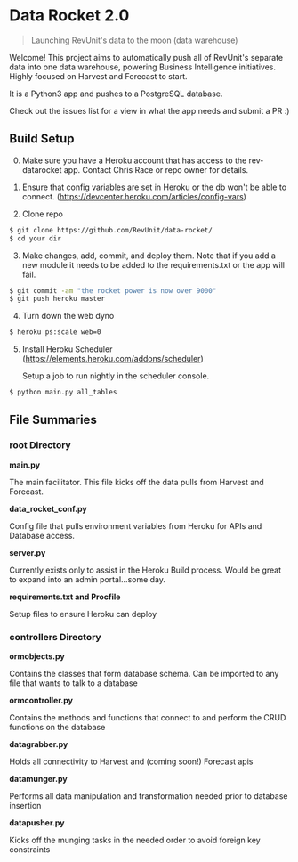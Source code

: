 # Data Rocket 2.0

> Launching RevUnit's data to the moon (data warehouse)

Welcome!  This project aims to automatically push all of RevUnit's separate data into one data warehouse, powering Business Intelligence initiatives.  Highly focused on Harvest and Forecast to start.

It is a Python3 app and pushes to a PostgreSQL database.

Check out the issues list for a view in what the app needs and submit a PR :)

## Build Setup

0. Make sure you have a Heroku account that has access to the rev-datarocket app.  Contact Chris Race or repo owner for details.

1. Ensure that config variables are set in Heroku or the db won't be able to connect.
(https://devcenter.heroku.com/articles/config-vars)
2. Clone repo
``` bash
$ git clone https://github.com/RevUnit/data-rocket/
$ cd your dir
```
3. Make changes, add, commit, and deploy them.  Note that if you add a new module it needs to be added to the requirements.txt or the app will fail.
``` bash
$ git commit -am "the rocket power is now over 9000"
$ git push heroku master
```
4. Turn down the web dyno
``` bash
$ heroku ps:scale web=0
```
5. Install Heroku Scheduler (https://elements.heroku.com/addons/scheduler)

   Setup a job to run nightly in the scheduler console.
``` bash
$ python main.py all_tables
```


## File Summaries

### root Directory

**main.py**

The main facilitator.  This file kicks off the data pulls from Harvest and Forecast.


**data_rocket_conf.py**

Config file that pulls environment variables from Heroku for APIs and Database access.

**server.py**

Currently exists only to assist in the Heroku Build process.  Would be great to expand into an admin portal...some day.

**requirements.txt and Procfile**

Setup files to ensure Heroku can deploy

### controllers Directory

**ormobjects.py**

Contains the classes that form database schema. Can be imported to any file that wants to talk to a database

**ormcontroller.py**

Contains the methods and functions that connect to and perform the CRUD functions on the database

**datagrabber.py**

Holds all connectivity to Harvest and (coming soon!) Forecast apis

**datamunger.py**

Performs all data manipulation and transformation needed prior to database insertion

**datapusher.py**

Kicks off the munging tasks in the needed order to avoid foreign key constraints
